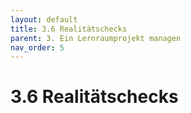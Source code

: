 ```yaml
---
layout: default
title: 3.6 Realitätschecks
parent: 3. Ein Lernraumprojekt managen
nav_order: 5
---
```


# 3.6 Realitätschecks
